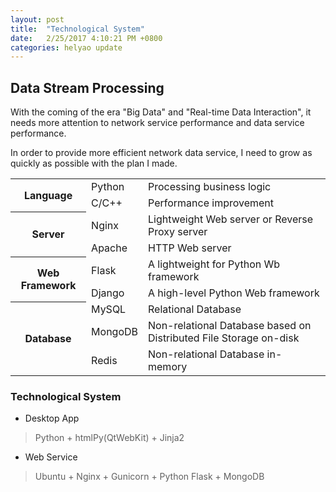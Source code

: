 ```yaml
---
layout: post
title:  "Technological System"
date:   2/25/2017 4:10:21 PM +0800
categories: helyao update
---
```


## Data Stream Processing

With the coming of the era "Big Data" and "Real-time Data Interaction", 
it needs more attention to network service performance and data service performance. 

In order to provide more efficient network data service, 
I need to grow as quickly as possible with the plan I made. 

<table>
    <tr>
        <th rowspan="2">Language</th>
        <td>Python</td>
        <td>Processing business logic</td>
    </tr>
    <tr>
        <td>C/C++</td>
        <td>Performance improvement</td>
    </tr>
    <tr>
        <th rowspan="2">Server</th>
        <td>Nginx</td>
        <td>Lightweight Web server or Reverse Proxy server</td>
    </tr>
    <tr>
        <td>Apache</td>
        <td>HTTP Web server</td>
    </tr>
    <tr>
        <th rowspan="2">Web Framework</th>
        <td>Flask</td>
        <td>A lightweight for Python Wb framework</td>
    </tr>
    <tr>
        <td>Django</td>
        <td>A high-level Python Web framework</td>
    </tr>
    <tr>
        <th rowspan="3">Database</th>
        <td>MySQL</td>
        <td>Relational Database</td>
    </tr>
    <tr>
        <td>MongoDB</td>
        <td>Non-relational Database based on Distributed File Storage on-disk</td>
    </tr>
    <tr>
        <td>Redis</td>
        <td>Non-relational Database in-memory</td>
    </tr>
</table>

### Technological System

- Desktop App
> Python + htmlPy(QtWebKit) + Jinja2

- Web Service
> Ubuntu + Nginx + Gunicorn + Python Flask + MongoDB 

